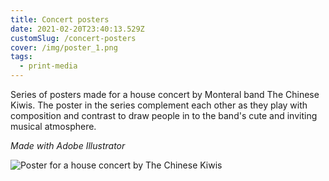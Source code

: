 ```yaml
---
title: Concert posters
date: 2021-02-20T23:40:13.529Z
customSlug: /concert-posters
cover: /img/poster_1.png
tags:
  - print-media
---
```


Series of posters made for a house concert by Monteral band The Chinese Kiwis. The poster in the series complement each other as they play with composition and contrast to draw people in to the band's cute and inviting musical atmosphere.

_Made with Adobe Illustrator_

![Poster for a house concert by The Chinese Kiwis](poster_1.png)
